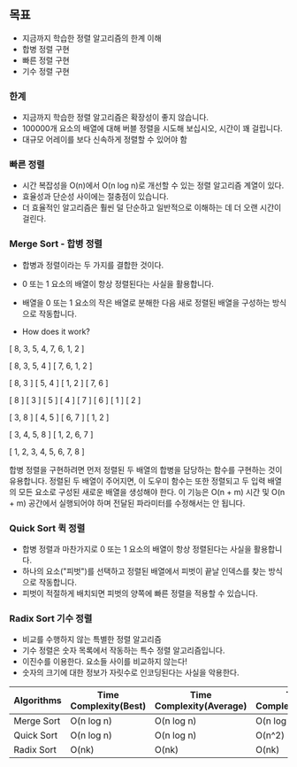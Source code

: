## 목표

- 지금까지 학습한 정렬 알고리즘의 한계 이해
- 합병 정렬 구현
- 빠른 정렬 구현
- 기수 정렬 구현

### 한계

- 지금까지 학습한 정렬 알고리즘은 확장성이 좋지 않습니다.
- 100000개 요소의 배열에 대해 버블 정렬을 시도해 보십시오, 시간이 꽤 걸립니다.
- 대규모 어레이를 보다 신속하게 정렬할 수 있어야 함

### 빠른 정렬

- 시간 복잡성을 O(n)에서 O(n log n)로 개선할 수 있는 정렬 알고리즘 계열이 있다.
- 효율성과 단순성 사이에는 절충점이 있습니다.
- 더 효율적인 알고리즘은 훨씬 덜 단순하고 일반적으로 이해하는 데 더 오랜 시간이 걸린다.

### Merge Sort - 합병 정렬

- 합병과 정렬이라는 두 가지를 결합한 것이다.
- 0 또는 1 요소의 배열이 항상 정렬된다는 사실을 활용합니다.
- 배열을 0 또는 1 요소의 작은 배열로 분해한 다음 새로 정렬된 배열을 구성하는 방식으로 작동합니다.

- How does it work?

[ 8, 3, 5, 4, 7, 6, 1, 2 ]

[ 8, 3, 5, 4 ] [ 7, 6, 1, 2 ]

[ 8, 3 ] [ 5, 4 ] [ 1, 2 ] [ 7, 6 ]

[ 8 ] [ 3 ] [ 5 ] [ 4 ] [ 7 ] [ 6 ] [ 1 ] [ 2 ]

[ 3, 8 ] [ 4, 5 ] [ 6, 7 ] [ 1, 2 ]

[ 3, 4, 5, 8 ] [ 1, 2, 6, 7 ]

[ 1, 2, 3, 4, 5, 6, 7, 8 ]

합병 정렬을 구현하려면 먼저 정렬된 두 배열의 합병을 담당하는 함수를 구현하는 것이 유용합니다.
정렬된 두 배열이 주어지면, 이 도우미 함수는 또한 정렬되고 두 입력 배열의 모든 요소로 구성된 새로운 배열을 생성해야 한다.
이 기능은 O(n + m) 시간 및 O(n + m) 공간에서 실행되어야 하며 전달된 파라미터를 수정해서는 안 됩니다.

### Quick Sort 퀵 정렬

- 합병 정렬과 마찬가지로 0 또는 1 요소의 배열이 항상 정렬된다는 사실을 활용합니다.
- 하나의 요소("피벗")를 선택하고 정렬된 배열에서 피벗이 끝날 인덱스를 찾는 방식으로 작동합니다.
- 피벗이 적절하게 배치되면 피벗의 양쪽에 빠른 정렬을 적용할 수 있습니다.

### Radix Sort 기수 정렬

- 비교를 수행하지 않는 특별한 정렬 알고리즘
- 기수 정렬은 숫자 목록에서 작동하는 특수 정렬 알고리즘입니다.
- 이진수를 이용한다. 요소들 사이를 비교하지 않는다!
- 숫자의 크기에 대한 정보가 자릿수로 인코딩된다는 사실을 악용한다.

| Algorithms | Time Complexity(Best) | Time Complexity(Average) | Time Complexity(Worst) | Space Complexity |
| ---------- | --------------------- | ------------------------ | ---------------------- | ---------------- |
| Merge Sort | O(n log n)            | O(n log n)               | O(n log n)             | O(n)             |
| Quick Sort | O(n log n)            | O(n log n)               | O(n^2)                 | O(log n)         |
| Radix Sort | O(nk)                 | O(nk)                    | O(nk)                  | O(n + k)         |
